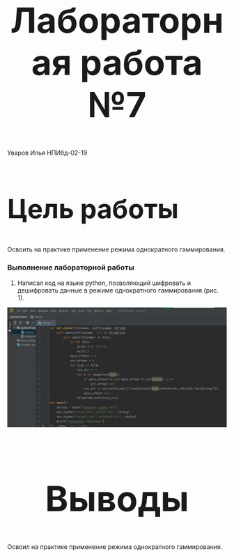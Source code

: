 <style>
h1 {
    font-size: 80px;
    text-align: center;
}
h2 {
    font-size: 60px;
}
{
    text-align: justify;

}
section.fio {
    text-align: right;
}
</style>

# Лабораторная работа №7
<!-- _class: fio -->
Уваров Илья
НПИбд-02-19


## Цель работы
 Освоить на практике применение режима однократного гаммирования.


### Выполнение лабораторной работы
1. Написал код на языке python, позволяющий шифровать и
дешифровать данные в режиме однократного гаммирования.(рис. 1).

![Рис.1](imag/1.jpg)
 
# Выводы

Освоил на практике применение режима однократного гаммирования.